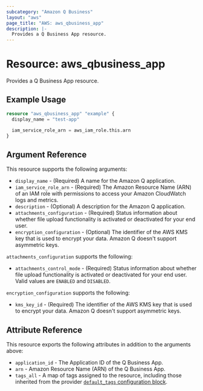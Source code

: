 ```yaml
---
subcategory: "Amazon Q Business"
layout: "aws"
page_title: "AWS: aws_qbusiness_app"
description: |-
  Provides a Q Business App resource.
---
```


# Resource: aws_qbusiness_app

Provides a Q Business App resource.

## Example Usage

```terraform
resource "aws_qbusiness_app" "example" {
  display_name = "test-app"

  iam_service_role_arn = aws_iam_role.this.arn
}
```

## Argument Reference

This resource supports the following arguments:

* `display_name` - (Required) A name for the Amazon Q application.
* `iam_service_role_arn` - (Required) The Amazon Resource Name (ARN) of an IAM role with permissions to access your Amazon CloudWatch logs and metrics.
* `description` - (Optional) A description for the Amazon Q application.
* `attachments_configuration` - (Required) Status information about whether file upload functionality is activated or deactivated for your end user.
* `encryption_configuration` - (Optional) The identifier of the AWS KMS key that is used to encrypt your data. Amazon Q doesn't support asymmetric keys.

`attachments_configuration` supports the following:

* `attachments_control_mode` - (Required) Status information about whether file upload functionality is activated or deactivated for your end user. Valid values are `ENABLED` and `DISABLED`.

`encryption_configuration` supports the following:

* `kms_key_id` - (Required) The identifier of the AWS KMS key that is used to encrypt your data. Amazon Q doesn't support asymmetric keys.

## Attribute Reference

This resource exports the following attributes in addition to the arguments above:

* `application_id` - The Application ID of the Q Business App.
* `arn` - Amazon Resource Name (ARN) of the Q Business App.
* `tags_all` - A map of tags assigned to the resource, including those inherited from the provider [`default_tags` configuration block](https://registry.terraform.io/providers/hashicorp/aws/latest/docs#default_tags-configuration-block).
